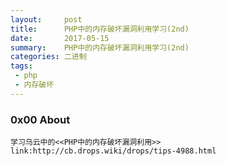 ```yaml
---
layout:     post
title:      PHP中的内存破坏漏洞利用学习(2nd)
date:       2017-05-15
summary:    PHP中的内存破坏漏洞利用学习(2nd)
categories: 二进制
tags:
 - php
 - 内存破坏
---
```


### 0x00 About

```
学习乌云中的<<PHP中的内存破坏漏洞利用>>
link:http://cb.drops.wiki/drops/tips-4988.html

```
